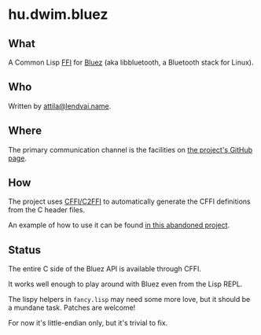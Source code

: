 # hu.dwim.bluez

## What

A Common Lisp [FFI](https://en.wikipedia.org/wiki/Foreign_function_interface)
for [Bluez](http://www.bluez.org/) (aka libbluetooth, a Bluetooth stack for Linux).

## Who

Written by [attila@lendvai.name](mailto:attila@lendvai.name).

## Where

The primary communication channel is the facilities on
[the project's GitHub page](https://github.com/hu-dwim/hu.dwim.bluez).

## How

The project uses [CFFI/C2FFI](https://github.com/cffi/cffi) to
automatically generate the CFFI definitions from the C header files.

An example of how to use it can be found
[in this abandoned project](https://github.com/attila-lendvai/bluetooth-mqtt-gateway).

## Status

The entire C side of the Bluez API is available through CFFI.

It works well enough to play around with Bluez even from the Lisp REPL.

The lispy helpers in `fancy.lisp` may need some more love, but it should be a mundane task. Patches are welcome!

For now it's little-endian only, but it's trivial to fix.
